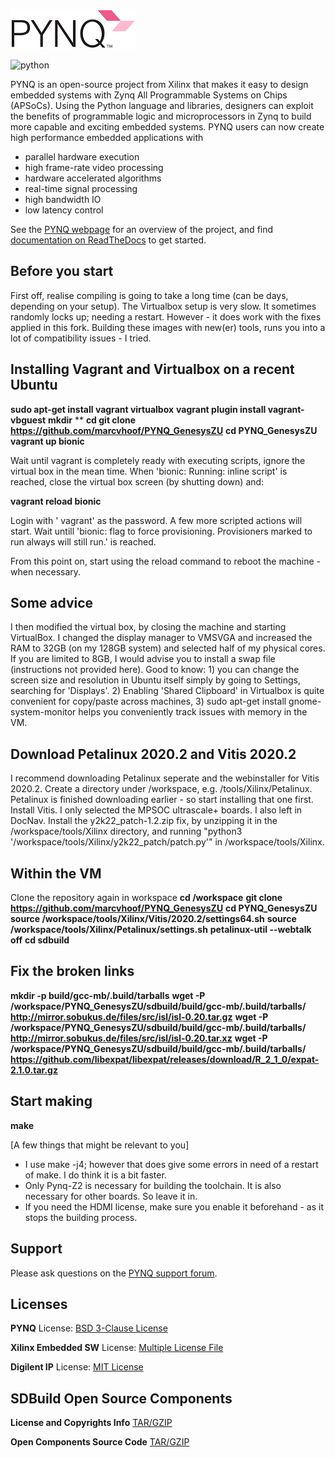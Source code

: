 ![pynq_logo](https://github.com/Xilinx/PYNQ/raw/master/logo.png)

![python](https://github.com/Xilinx/PYNQ/workflows/Python/badge.svg)

PYNQ is an open-source project from Xilinx that makes it easy to design embedded systems with Zynq All Programmable Systems on Chips (APSoCs). Using the Python language and libraries, designers can exploit the benefits of programmable logic and microprocessors in Zynq to build more capable and exciting embedded systems.
PYNQ users can now create high performance embedded applications with
-	parallel hardware execution
-	high frame-rate video processing
-	hardware accelerated algorithms
-	real-time signal processing
-	high bandwidth IO
-	low latency control

See the <a href="http://www.pynq.io/" target="_blank">PYNQ webpage</a> for an overview of the project, and find <a href="http://pynq.readthedocs.io" target="_blank">documentation on ReadTheDocs</a> to get started. 

## Before  you start
First off, realise compiling is going to take a long time (can be days, depending on your setup). The Virtualbox setup is very slow. It sometimes randomly locks up; needing a restart. However - it does work with the fixes applied in this fork. Building these images with new(er) tools, runs you into a lot of compatibility issues - I tried.  


## Installing Vagrant and Virtualbox on a recent Ubuntu
**sudo apt-get install vagrant virtualbox**
**vagrant plugin install vagrant-vbguest**
**mkdir** <PYNQ repository>**
**cd <PYNQ repository>**
**git clone https://github.com/marcvhoof/PYNQ_GenesysZU**
**cd PYNQ_GenesysZU**
**vagrant up bionic**

Wait until vagrant is completely ready with executing scripts, ignore the virtual box in the mean time. When 'bionic: Running: inline script' is reached, close the virtual box screen (by shutting down) and: 

**vagrant reload bionic**

Login with ' vagrant'  as the password. A few more scripted actions will start. Wait untill 'bionic: flag to force provisioning. Provisioners marked to run always will still run.' is reached. 

From this point on, start using the reload command to reboot the machine - when necessary.

## Some advice
I then modified the virtual box, by closing the machine and starting VirtualBox. I changed the display manager to VMSVGA and increased the RAM to 32GB (on my 128GB system) and selected half of my physical cores. If you are limited to 8GB, I would advise you to install a swap file (instructions not provided here). Good to know: 1) you can change the screen size and resolution in Ubuntu itself simply by going to Settings, searching for 'Displays'. 2) Enabling 'Shared Clipboard' in Virtualbox is quite convenient for copy/paste across machines, 3) sudo apt-get install gnome-system-monitor helps you conveniently track issues with memory in the VM.  

## Download Petalinux 2020.2 and Vitis 2020.2
I recommend downloading Petalinux seperate and the webinstaller for Vitis 2020.2. Create a directory under /workspace, e.g. /tools/Xilinx/Petalinux. Petalinux is finished downloading earlier - so start installing that one first. Install Vitis. I only selected the MPSOC ultrascale+ boards. I also left in DocNav. Install the y2k22_patch-1.2.zip fix, by unzipping it in the /workspace/tools/Xilinx directory, and running "python3 '/workspace/tools/Xilinx/y2k22_patch/patch.py'" in /workspace/tools/Xilinx.

## Within the VM
Clone the repository again in workspace
**cd /workspace**
**git clone https://github.com/marcvhoof/PYNQ_GenesysZU**
**cd PYNQ_GenesysZU**
**source /workspace/tools/Xilinx/Vitis/2020.2/settings64.sh**
**source /workspace/tools/Xilinx/Petalinux/settings.sh**
**petalinux-util --webtalk off**
**cd sdbuild**

## Fix the broken links
**mkdir -p build/gcc-mb/.build/tarballs**
**wget -P /workspace/PYNQ_GenesysZU/sdbuild/build/gcc-mb/.build/tarballs/ http://mirror.sobukus.de/files/src/isl/isl-0.20.tar.gz**
**wget -P /workspace/PYNQ_GenesysZU/sdbuild/build/gcc-mb/.build/tarballs/ http://mirror.sobukus.de/files/src/isl/isl-0.20.tar.xz**
**wget -P /workspace/PYNQ_GenesysZU/sdbuild/build/gcc-mb/.build/tarballs/ https://github.com/libexpat/libexpat/releases/download/R_2_1_0/expat-2.1.0.tar.gz**

## Start making
**make**


[A few things that might be relevant to you]
- I use make -j4; however that does give some errors in need of a restart of make. I do think it is a bit faster. 
- Only Pynq-Z2 is necessary for building the toolchain. It is also necessary for other boards. So leave it in. 
- If you need the HDMI license, make sure you enable it beforehand - as it stops the building process.

## Support

Please ask questions on the <a href="https://discuss.pynq.io" target="_blank">PYNQ support forum</a>.

## Licenses

**PYNQ** License: [BSD 3-Clause License](https://github.com/Xilinx/PYNQ/blob/master/LICENSE)

**Xilinx Embedded SW** License: [Multiple License File](https://github.com/Xilinx/embeddedsw/blob/master/license.txt)

**Digilent IP** License: [MIT License](https://github.com/Xilinx/PYNQ/blob/master/THIRD_PARTY_LIC)

## SDBuild Open Source Components

**License and Copyrights Info** [TAR/GZIP](https://bit.ly/pynq_license_2_7)

**Open Components Source Code** [TAR/GZIP](https://bit.ly/pynq_opencomponents_2_7)
